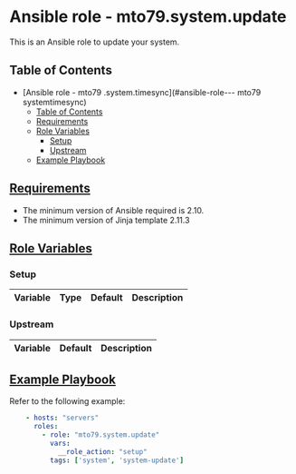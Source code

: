 # Ansible role -  mto79.system.update

This is an Ansible role to update your system.

## Table of Contents

- [Ansible role -  mto79 .system.timesync](#ansible-role--- mto79 systemtimesync)
  - [Table of Contents](#table-of-contents)
  - [Requirements](#requirements)
  - [Role Variables](#role-variables)
    - [Setup](#setup)
    - [Upstream](#upstream)
  - [Example Playbook](#example-playbook)

## [Requirements](#requirements)

- The minimum version of Ansible required is 2.10.
- The minimum version of Jinja template 2.11.3

## [Role Variables](#role-variables)

### Setup

| Variable                                     | Type       | Default           | Description |
|----------------------------------------------|------------|-------------------|-------------|

### Upstream

| Variable | Default | Description |
| -------- | ------- | ----------- |

## [Example Playbook](#example-playbook)

Refer to the following example:

```yaml
    - hosts: "servers"
      roles:
        - role: "mto79.system.update"
          vars:
            __role_action: "setup"
          tags: ['system', 'system-update']
```
